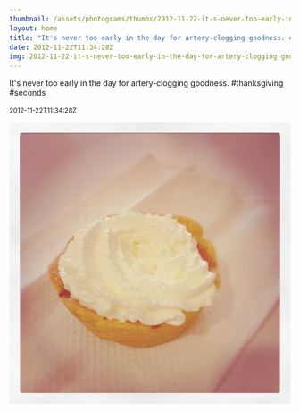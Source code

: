 ```yaml
---
thumbnail: /assets/photograms/thumbs/2012-11-22-it-s-never-too-early-in-the-day-for-artery-clogging-goodness---thanksgiving--seconds.jpg
layout: home
title: "It's never too early in the day for artery-clogging goodness. #thanksgiving #seconds"
date: 2012-11-22T11:34:28Z
img: 2012-11-22-it-s-never-too-early-in-the-day-for-artery-clogging-goodness---thanksgiving--seconds.jpg
---
```


It's never too early in the day for artery-clogging goodness. #thanksgiving #seconds

<small>2012-11-22T11:34:28Z</small>

![It's never too early in the day for artery-clogging goodness. #thanksgiving #seconds](2012-11-22-it-s-never-too-early-in-the-day-for-artery-clogging-goodness---thanksgiving--seconds.jpg)
